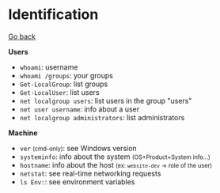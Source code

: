 # Identification

[Go back](../index.md#windows-privilege-escalation-)

<div class="row row-cols-md-2"><div>

**Users**

* `whoami`: username
* `whoami /groups`: your groups
* `Get-LocalGroup`: list groups
* `Get-LocalUser`: list users
* `net localgroup users`: list users in the group "users"
* `net user username`: info about a user
* `net localgroup administrators`: list administrators
</div><div>

**Machine**

* `ver` <small>(cmd-only)</small>: see Windows version
* `systeminfo`: info about the system <small>(OS+Product+System info...)</small>
* `hostname`: info about the host <small>(ex: `website-dev` -> role of the user)</small>
* `netstat`: see real-time networking requests
* `ls Env:`: see environment variables
</div></div>
